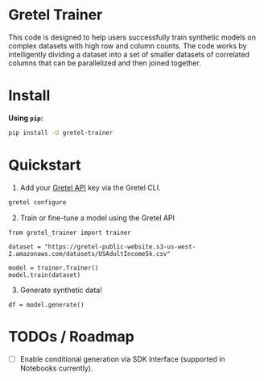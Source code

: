 # Gretel Trainer

This code is designed to help users successfully train synthetic models on complex datasets with high row and column counts. The code works by intelligently dividing a dataset into a set of smaller datasets of correlated columns that can be parallelized and then joined together.

# Install

**Using `pip`:**

```bash
pip install -U gretel-trainer
```

# Quickstart

1. Add your [Gretel API](https://console.gretel.cloud) key via the Gretel CLI.
```bash
gretel configure
```

2. Train or fine-tune a model using the Gretel API

```python3
from gretel_trainer import trainer

dataset = "https://gretel-public-website.s3-us-west-2.amazonaws.com/datasets/USAdultIncome5k.csv"

model = trainer.Trainer()
model.train(dataset)
```

3. Generate synthetic data! 
```python3
df = model.generate()
```

# TODOs / Roadmap

- [ ] Enable conditional generation via SDK interface (supported in Notebooks currently).

